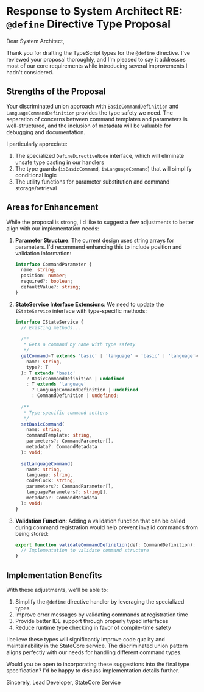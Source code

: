 # Response to System Architect RE: `@define` Directive Type Proposal

Dear System Architect,

Thank you for drafting the TypeScript types for the `@define` directive. I've reviewed your proposal thoroughly, and I'm pleased to say it addresses most of our core requirements while introducing several improvements I hadn't considered.

## Strengths of the Proposal

Your discriminated union approach with `BasicCommandDefinition` and `LanguageCommandDefinition` provides the type safety we need. The separation of concerns between command templates and parameters is well-structured, and the inclusion of metadata will be valuable for debugging and documentation.

I particularly appreciate:

1. The specialized `DefineDirectiveNode` interface, which will eliminate unsafe type casting in our handlers
2. The type guards (`isBasicCommand`, `isLanguageCommand`) that will simplify conditional logic
3. The utility functions for parameter substitution and command storage/retrieval

## Areas for Enhancement

While the proposal is strong, I'd like to suggest a few adjustments to better align with our implementation needs:

1. **Parameter Structure**: The current design uses string arrays for parameters. I'd recommend enhancing this to include position and validation information:
   ```typescript
   interface CommandParameter {
     name: string;
     position: number;
     required?: boolean;
     defaultValue?: string;
   }
   ```

2. **StateService Interface Extensions**: We need to update the `IStateService` interface with type-specific methods:
   ```typescript
   interface IStateService {
     // Existing methods...
     
     /**
      * Gets a command by name with type safety
      */
     getCommand<T extends 'basic' | 'language' = 'basic' | 'language'>(
       name: string, 
       type?: T
     ): T extends 'basic' 
       ? BasicCommandDefinition | undefined 
       : T extends 'language' 
         ? LanguageCommandDefinition | undefined 
         : CommandDefinition | undefined;
     
     /**
      * Type-specific command setters
      */
     setBasicCommand(
       name: string, 
       commandTemplate: string,
       parameters?: CommandParameter[],
       metadata?: CommandMetadata
     ): void;
     
     setLanguageCommand(
       name: string,
       language: string,
       codeBlock: string,
       parameters?: CommandParameter[],
       languageParameters?: string[],
       metadata?: CommandMetadata
     ): void;
   }
   ```

3. **Validation Function**: Adding a validation function that can be called during command registration would help prevent invalid commands from being stored:
   ```typescript
   export function validateCommandDefinition(def: CommandDefinition): void {
     // Implementation to validate command structure
   }
   ```

## Implementation Benefits

With these adjustments, we'll be able to:
1. Simplify the `@define` directive handler by leveraging the specialized types
2. Improve error messages by validating commands at registration time
3. Provide better IDE support through properly typed interfaces
4. Reduce runtime type checking in favor of compile-time safety

I believe these types will significantly improve code quality and maintainability in the StateCore service. The discriminated union pattern aligns perfectly with our needs for handling different command types.

Would you be open to incorporating these suggestions into the final type specification? I'd be happy to discuss implementation details further.

Sincerely,
Lead Developer, StateCore Service